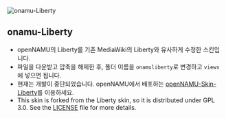 ![onamu-Liberty](https://user-images.githubusercontent.com/53139020/65155273-f77a8800-da67-11e9-83ad-94b51f6a9b21.png)
## onamu-Liberty
 * openNAMU의 Liberty를 기존 MediaWiki의 Liberty와 유사하게 수정한 스킨입니다.
 * 파일을 다운받고 압축을 해제한 후, 폴더 이름을 `onamuliberty`로 변경하고 `views`에 넣으면 됩니다.
 * 현재는 개발이 중단되었습니다. openNAMU에서 배포하는 [openNAMU-Skin-Liberty](https://github.com/openNAMU/openNAMU-Skin-Liberty)를 이용하세요.
 * This skin is forked from the Liberty skin, so it is distributed under GPL 3.0. See the [LICENSE](/LICENSE.md) file for more details.